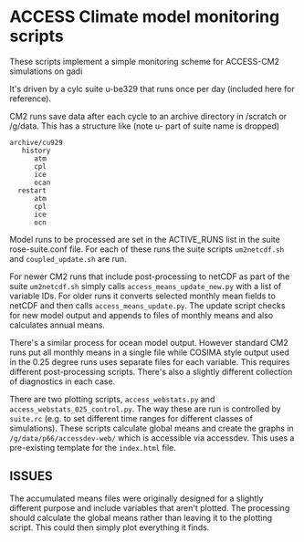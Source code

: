 # ACCESS Climate model monitoring scripts

These scripts implement a simple monitoring scheme for ACCESS-CM2 simulations on gadi

It's driven by a cylc suite u-be329 that runs once per day (included here for reference).

CM2 runs save data after each cycle to an archive directory in /scratch or /g/data. This has a structure like (note u- part of suite name is dropped)
```
archive/cu929
   history
      atm
      cpl
      ice
      ocan
  restart
      atm
      cpl
      ice
      ocn
```

Model runs to be processed are set in the ACTIVE_RUNS list in the suite rose-suite.conf file. For each of these runs the suite scripts `um2netcdf.sh` and `coupled_update.sh` are run.

For newer CM2 runs that include post-processing to netCDF as part of the suite `um2netcdf.sh` simply calls `access_means_update_new.py` with a list of variable IDs. For older runs it converts selected monthly mean fields to netCDF and then calls `access_means_update.py`. The update script checks for new model output and appends to files of monthly means and also calculates annual means.

There's a similar process for ocean model output. However standard CM2 runs put all monthly means in a single file while COSIMA style output used in the 0.25 degree runs uses separate files for each variable. This requires different post-processing scripts. There's also a slightly different collection of diagnostics in each case.

There are two plotting scripts, `access_webstats.py` and `access_webstats_025_control.py`. The way these are run is controlled by `suite.rc` (e.g. to set different time ranges for different classes of simulations). These scripts calculate global means and create the graphs in `/g/data/p66/accessdev-web/` which is accessible via accessdev. This uses a pre-existing template for the `index.html` file.

## ISSUES
The accumulated means files were originally designed for a slightly different purpose and include variables that aren't plotted. The processing should calculate the global means rather than leaving it to the plotting script. This could then simply plot everything it finds.

